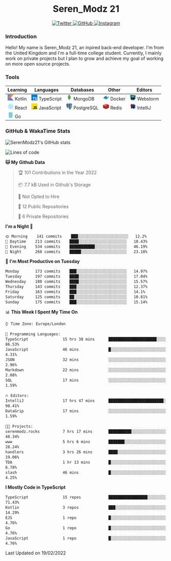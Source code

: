 <div align="center">
  <h1>Seren_Modz 21</h1>
  <a href="https://twitter.com/SerenModz21">
    <img alt="Twitter" src="https://img.shields.io/badge/twitter%20-%231DA1F2.svg?&style=for-the-badge&logo=Twitter&logoColor=white">
  </a>
  <a href="https://github.com/SerenModz21">
    <img alt="GitHub" src="https://img.shields.io/badge/github%20-%23121011.svg?&style=for-the-badge&logo=github&logoColor=white">
  </a>
  <a href="https://www.instagram.com/serenmodz21">
    <img alt="Instagram" src="https://img.shields.io/badge/instagram%20-%23E4405F.svg?&style=for-the-badge&logo=Instagram&logoColor=white">
  </a>
</div>

### Introduction

Hello! My name is Seren_Modz 21, an inpired back-end developer. I'm from the United Kingdom and I'm a full-time college student. Currently, I mainly work on private projects but I plan to grow and achieve my goal of working on more open source projects. 

### Tools

 **Learning**                                        | **Languages**                                               | **Databases**                                               | **Other**                                           | **Editors**                                                  
-----------------------------------------------------|-------------------------------------------------------------|-------------------------------------------------------------|-----------------------------------------------------|--------------------------------------------------------------
 <img width="19px" src="./assets/kotlin.svg"> Kotlin | <img width="19px" src="./assets/typescript.svg"> TypeScript | <img width="19px" src="./assets/mongodb.svg"> MongoDB       | <img width="19px" src="./assets/docker.svg"> Docker | <img width="19px" src="./assets/webstorm.svg"> Webstorm      
 <img width="19px" src="./assets/react.svg"> React   | <img width="19px" src="./assets/javascript.svg"> JavaScript | <img width="19px" src="./assets/postgresql.svg"> PostgreSQL | <img width="19px" src="./assets/redis.svg"> Redis   | <img width="19px" src="./assets/intellij-idea.svg"> IntelliJ
 <img width="19px" src="./assets/go.svg"> Go         |                                                             |                                                             |                                                     |                                                                                                               

### GitHub & WakaTime Stats

![SerenModz21's GitHub stats](https://github-readme-stats.vercel.app/api?username=SerenModz21&show_icons=true&theme=dark)

<!--START_SECTION:waka-->
![Lines of code](https://img.shields.io/badge/From%20Hello%20World%20I%27ve%20Written-42884%20lines%20of%20code-blue)

**🐱 My Github Data** 

> 🏆 101 Contributions in the Year 2022
 > 
> 📦 7.7 kB Used in Github's Storage 
 > 
> 🚫 Not Opted to Hire
 > 
> 📜 12 Public Repositories 
 > 
> 🔑 6 Private Repositories  
 > 
**I'm a Night 🦉** 

```text
🌞 Morning    141 commits    ███░░░░░░░░░░░░░░░░░░░░░░   12.2% 
🌆 Daytime    213 commits    ████░░░░░░░░░░░░░░░░░░░░░   18.43% 
🌃 Evening    534 commits    ███████████░░░░░░░░░░░░░░   46.19% 
🌙 Night      268 commits    █████░░░░░░░░░░░░░░░░░░░░   23.18%

```
📅 **I'm Most Productive on Tuesday** 

```text
Monday       173 commits    ███░░░░░░░░░░░░░░░░░░░░░░   14.97% 
Tuesday      197 commits    ████░░░░░░░░░░░░░░░░░░░░░   17.04% 
Wednesday    180 commits    ████░░░░░░░░░░░░░░░░░░░░░   15.57% 
Thursday     143 commits    ███░░░░░░░░░░░░░░░░░░░░░░   12.37% 
Friday       163 commits    ███░░░░░░░░░░░░░░░░░░░░░░   14.1% 
Saturday     125 commits    ██░░░░░░░░░░░░░░░░░░░░░░░   10.81% 
Sunday       175 commits    ███░░░░░░░░░░░░░░░░░░░░░░   15.14%

```


📊 **This Week I Spent My Time On** 

```text
⌚︎ Time Zone: Europe/London

💬 Programming Languages: 
TypeScript               15 hrs 38 mins      █████████████████████░░░░   86.53% 
JavaScript               46 mins             █░░░░░░░░░░░░░░░░░░░░░░░░   4.31% 
JSON                     32 mins             ░░░░░░░░░░░░░░░░░░░░░░░░░   2.96% 
Markdown                 22 mins             ░░░░░░░░░░░░░░░░░░░░░░░░░   2.08% 
SQL                      17 mins             ░░░░░░░░░░░░░░░░░░░░░░░░░   1.59%

🔥 Editors: 
IntelliJ                 17 hrs 47 mins      ████████████████████████░   98.41% 
DataGrip                 17 mins             ░░░░░░░░░░░░░░░░░░░░░░░░░   1.59%

🐱‍💻 Projects: 
serenmodz.rocks          7 hrs 17 mins       ██████████░░░░░░░░░░░░░░░   40.34% 
www                      5 hrs 6 mins        ███████░░░░░░░░░░░░░░░░░░   28.24% 
handlers                 3 hrs 26 mins       ████░░░░░░░░░░░░░░░░░░░░░   19.06% 
TDA                      1 hr 13 mins        █░░░░░░░░░░░░░░░░░░░░░░░░   6.78% 
slash                    46 mins             █░░░░░░░░░░░░░░░░░░░░░░░░   4.25%

```

**I Mostly Code in TypeScript** 

```text
TypeScript               15 repos            █████████████████░░░░░░░░   71.43% 
Kotlin                   3 repos             ███░░░░░░░░░░░░░░░░░░░░░░   14.29% 
EJS                      1 repo              █░░░░░░░░░░░░░░░░░░░░░░░░   4.76% 
Go                       1 repo              █░░░░░░░░░░░░░░░░░░░░░░░░   4.76% 
JavaScript               1 repo              █░░░░░░░░░░░░░░░░░░░░░░░░   4.76%

```



 Last Updated on 19/02/2022
<!--END_SECTION:waka-->
